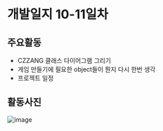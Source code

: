 # 개발일지 10-11일차  

## 주요활동
- CZZANG 클래스 다이어그램 그리기
- 게임 만들기에 필요한 object들이 뭔지 다시 한번 생각
- 프로젝트 일정 

## 활동사진
![image](https://user-images.githubusercontent.com/33976477/56129901-6e45bd80-5fbe-11e9-8811-aada38979bb2.png)
